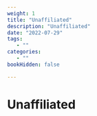 ```yaml
---
weight: 1
title: "Unaffiliated"
description: "Unaffiliated"
date: "2022-07-29"
tags:
   - ""
categories:
   - ""
bookHidden: false

---
```


# Unaffiliated
